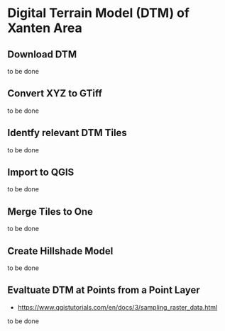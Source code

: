 # Digital Terrain Model (DTM) of Xanten Area

## Download DTM 

to be done

## Convert XYZ to GTiff 

to be done

## Identfy relevant DTM Tiles

to be done

## Import to QGIS

to be done

## Merge Tiles to One

to be done

## Create Hillshade Model

to be done

## Evaltuate DTM at Points from a Point Layer

* https://www.qgistutorials.com/en/docs/3/sampling_raster_data.html

to be done
